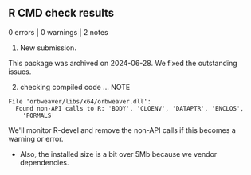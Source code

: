 ## R CMD check results

0 errors | 0 warnings | 2 notes

1. New submission. 

This package was archived on 2024-06-28. We fixed the outstanding issues.

2. checking compiled code ... NOTE

```
File 'orbweaver/libs/x64/orbweaver.dll':
  Found non-API calls to R: 'BODY', 'CLOENV', 'DATAPTR', 'ENCLOS',
    'FORMALS'
``` 

We'll monitor R-devel and remove the non-API calls if this becomes a warning or
error.

* Also, the installed size is a bit over 5Mb because we vendor dependencies.
